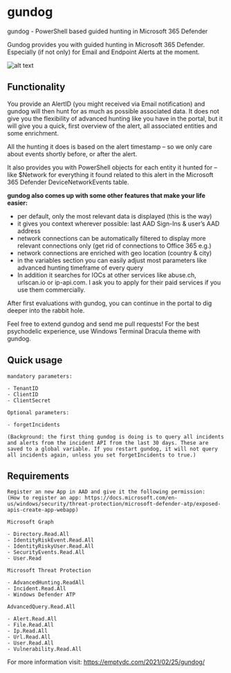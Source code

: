 # gundog
gundog - PowerShell based guided hunting in Microsoft 365 Defender

Gundog provides you with guided hunting in Microsoft 365 Defender. Especially (if not only) for Email and 
Endpoint Alerts at the moment.

![alt text](http://100pcloud.com/vid-title.png)

## Functionality

You provide an AlertID (you might received via Email notification) and gundog will then hunt for as much as possible 
associated data. It does not give you the flexibility of advanced hunting like you have in the portal, but it will give you a quick, first overview of  the alert, all associated entities and some enrichment.

All the hunting it does is based on the alert timestamp – so we only care about events shortly before, or after the alert.

It also provides you with PowerShell objects for each entity it hunted for – like $Network for everything it found related to this alert in the Microsoft 365 Defender DeviceNetworkEvents table.

**gundog also comes up with some other features that make your life easier:**

- per default, only the most relevant data is displayed (this is the way)
- it gives you context wherever possible: last AAD Sign-Ins & user’s AAD address
- network connections can be automatically filtered to display more relevant connections only (get rid of connections to Office 365 e.g.)
- network connections are enriched with geo location (country & city)
- in the variables section you can easily adjust most parameters like advanced hunting timeframe of every query
- In addition it searches for IOCs at other services like abuse.ch, urlscan.io or ip-api.com. I ask you to apply for their paid services if you use them commercially.

After first evaluations with gundog, you can continue in the portal to dig deeper into the rabbit hole.

Feel free to extend gundog and send me pull requests! For the best psychodelic experience, use Windows 
Terminal Dracula theme with gundog. 

## Quick usage
```
mandatory parameters:

- TenantID
- ClientID
- ClientSecret

Optional parameters:

- forgetIncidents

(Background: the first thing gundog is doing is to query all incidents and alerts from the incident API from the last 30 days. These are 
saved to a global variable. If you restart gundog, it will not query all incidents again, unless you set forgetIncidents to true.)
```
## Requirements
```
Register an new App in AAD and give it the following permission:
(How to register an app: https://docs.microsoft.com/en-us/windows/security/threat-protection/microsoft-defender-atp/exposed-apis-create-app-webapp)

Microsoft Graph

- Directory.Read.All
- IdentityRiskEvent.Read.All
- IdentityRiskyUser.Read.All
- SecurityEvents.Read.All
- User.Read

Microsoft Threat Protection

- AdvancedHunting.ReadAll
- Incident.Read.All
- Windows Defender ATP

AdvancedQuery.Read.All

- Alert.Read.All
- File.Read.All
- Ip.Read.All
- Url.Read.All
- User.Read.All
- Vulnerability.Read.All

```
For more information visit: https://emptydc.com/2021/02/25/gundog/


